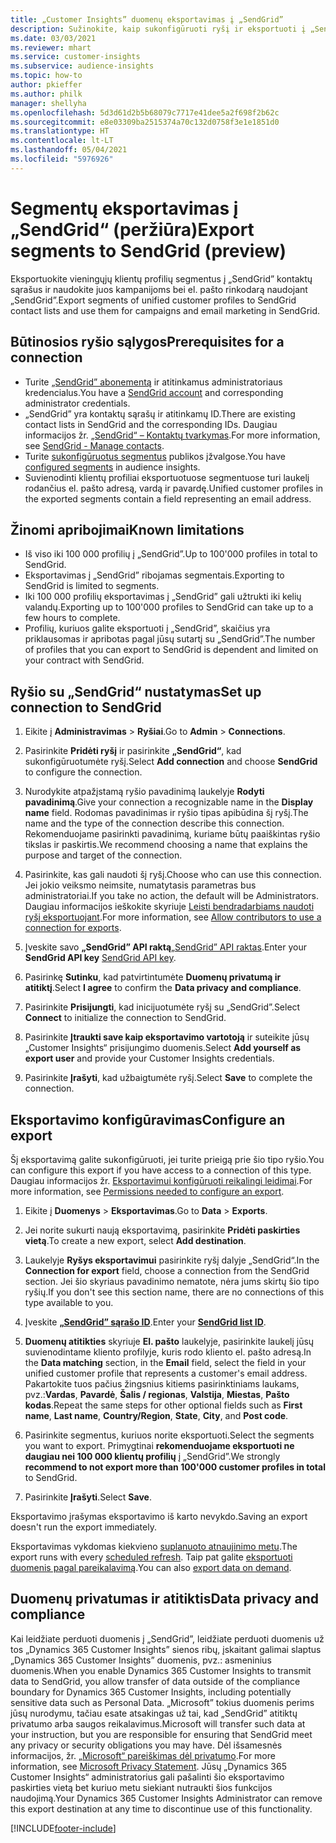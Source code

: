 ```yaml
---
title: „Customer Insights” duomenų eksportavimas į „SendGrid”
description: Sužinokite, kaip sukonfigūruoti ryšį ir eksportuoti į „SendGrid“.
ms.date: 03/03/2021
ms.reviewer: mhart
ms.service: customer-insights
ms.subservice: audience-insights
ms.topic: how-to
author: pkieffer
ms.author: philk
manager: shellyha
ms.openlocfilehash: 5d3d61d2b5b68079c7717e41dee5a2f698f2b62c
ms.sourcegitcommit: e8e03309ba2515374a70c132d0758f3e1e1851d0
ms.translationtype: HT
ms.contentlocale: lt-LT
ms.lasthandoff: 05/04/2021
ms.locfileid: "5976926"
---
```

# <a name="export-segments-to-sendgrid-preview"></a><span data-ttu-id="60254-103">Segmentų eksportavimas į „SendGrid“ (peržiūra)</span><span class="sxs-lookup"><span data-stu-id="60254-103">Export segments to SendGrid (preview)</span></span>

<span data-ttu-id="60254-104">Eksportuokite vieningųjų klientų profilių segmentus į „SendGrid” kontaktų sąrašus ir naudokite juos kampanijoms bei el. pašto rinkodarą naudojant „SendGrid”.</span><span class="sxs-lookup"><span data-stu-id="60254-104">Export segments of unified customer profiles to SendGrid contact lists and use them for campaigns and email marketing in SendGrid.</span></span> 

## <a name="prerequisites-for-a-connection"></a><span data-ttu-id="60254-105">Būtinosios ryšio sąlygos</span><span class="sxs-lookup"><span data-stu-id="60254-105">Prerequisites for a connection</span></span>

-   <span data-ttu-id="60254-106">Turite [„SendGrid” abonementą](https://sendgrid.com/) ir atitinkamus administratoriaus kredencialus.</span><span class="sxs-lookup"><span data-stu-id="60254-106">You have a [SendGrid account](https://sendgrid.com/) and corresponding administrator credentials.</span></span>
-   <span data-ttu-id="60254-107">„SendGrid” yra kontaktų sąrašų ir atitinkamų ID.</span><span class="sxs-lookup"><span data-stu-id="60254-107">There are existing contact lists in SendGrid and the corresponding IDs.</span></span> <span data-ttu-id="60254-108">Daugiau informacijos žr. [„SendGrid“ – Kontaktų tvarkymas](https://sendgrid.com/docs/ui/managing-contacts/create-and-manage-contacts/#manage-contacts).</span><span class="sxs-lookup"><span data-stu-id="60254-108">For more information, see [SendGrid - Manage contacts](https://sendgrid.com/docs/ui/managing-contacts/create-and-manage-contacts/#manage-contacts).</span></span>
-   <span data-ttu-id="60254-109">Turite [sukonfigūruotus segmentus](segments.md) publikos įžvalgose.</span><span class="sxs-lookup"><span data-stu-id="60254-109">You have [configured segments](segments.md) in audience insights.</span></span>
-   <span data-ttu-id="60254-110">Suvienodinti klientų profiliai eksportuotuose segmentuose turi laukelį rodančius el. pašto adresą, vardą ir pavardę.</span><span class="sxs-lookup"><span data-stu-id="60254-110">Unified customer profiles in the exported segments contain a field representing an email address.</span></span>

## <a name="known-limitations"></a><span data-ttu-id="60254-111">Žinomi apribojimai</span><span class="sxs-lookup"><span data-stu-id="60254-111">Known limitations</span></span>

- <span data-ttu-id="60254-112">Iš viso iki 100 000 profilių į „SendGrid”.</span><span class="sxs-lookup"><span data-stu-id="60254-112">Up to 100'000 profiles in total to SendGrid.</span></span>
- <span data-ttu-id="60254-113">Eksportavimas į „SendGrid” ribojamas segmentais.</span><span class="sxs-lookup"><span data-stu-id="60254-113">Exporting to SendGrid is limited to segments.</span></span>
- <span data-ttu-id="60254-114">Iki 100 000 profilių eksportavimas į „SendGrid” gali užtrukti iki kelių valandų.</span><span class="sxs-lookup"><span data-stu-id="60254-114">Exporting up to 100'000 profiles to SendGrid can take up to a few hours to complete.</span></span> 
- <span data-ttu-id="60254-115">Profilių, kuriuos galite eksportuoti į „SendGrid”, skaičius yra priklausomas ir apribotas pagal jūsų sutartį su „SendGrid”.</span><span class="sxs-lookup"><span data-stu-id="60254-115">The number of profiles that you can export to SendGrid is dependent and limited on your contract with SendGrid.</span></span>

## <a name="set-up-connection-to-sendgrid"></a><span data-ttu-id="60254-116">Ryšio su „SendGrid“ nustatymas</span><span class="sxs-lookup"><span data-stu-id="60254-116">Set up connection to SendGrid</span></span>

1. <span data-ttu-id="60254-117">Eikite į **Administravimas** > **Ryšiai**.</span><span class="sxs-lookup"><span data-stu-id="60254-117">Go to **Admin** > **Connections**.</span></span>

1. <span data-ttu-id="60254-118">Pasirinkite **Pridėti ryšį** ir pasirinkite **„SendGrid“**, kad sukonfigūruotumėte ryšį.</span><span class="sxs-lookup"><span data-stu-id="60254-118">Select **Add connection** and choose **SendGrid** to configure the connection.</span></span>

1. <span data-ttu-id="60254-119">Nurodykite atpažįstamą ryšio pavadinimą laukelyje **Rodyti pavadinimą**.</span><span class="sxs-lookup"><span data-stu-id="60254-119">Give your connection a recognizable name in the **Display name** field.</span></span> <span data-ttu-id="60254-120">Rodomas pavadinimas ir ryšio tipas apibūdina šį ryšį.</span><span class="sxs-lookup"><span data-stu-id="60254-120">The name and the type of the connection describe this connection.</span></span> <span data-ttu-id="60254-121">Rekomenduojame pasirinkti pavadinimą, kuriame būtų paaiškintas ryšio tikslas ir paskirtis.</span><span class="sxs-lookup"><span data-stu-id="60254-121">We recommend choosing a name that explains the purpose and target of the connection.</span></span>

1. <span data-ttu-id="60254-122">Pasirinkite, kas gali naudoti šį ryšį.</span><span class="sxs-lookup"><span data-stu-id="60254-122">Choose who can use this connection.</span></span> <span data-ttu-id="60254-123">Jei jokio veiksmo neimsite, numatytasis parametras bus administratoriai.</span><span class="sxs-lookup"><span data-stu-id="60254-123">If you take no action, the default will be Administrators.</span></span> <span data-ttu-id="60254-124">Daugiau informacijos ieškokite skyriuje [Leisti bendradarbiams naudoti ryšį eksportuojant](connections.md#allow-contributors-to-use-a-connection-for-exports).</span><span class="sxs-lookup"><span data-stu-id="60254-124">For more information, see [Allow contributors to use a connection for exports](connections.md#allow-contributors-to-use-a-connection-for-exports).</span></span>

1. <span data-ttu-id="60254-125">Įveskite savo **„SendGrid” API raktą**[„SendGrid” API raktas](https://sendgrid.com/docs/ui/account-and-settings/api-keys/).</span><span class="sxs-lookup"><span data-stu-id="60254-125">Enter your **SendGrid API key** [SendGrid API key](https://sendgrid.com/docs/ui/account-and-settings/api-keys/).</span></span>

1. <span data-ttu-id="60254-126">Pasirinkę **Sutinku**, kad patvirtintumėte **Duomenų privatumą ir atitiktį**.</span><span class="sxs-lookup"><span data-stu-id="60254-126">Select **I agree** to confirm the **Data privacy and compliance**.</span></span>

1. <span data-ttu-id="60254-127">Pasirinkite **Prisijungti**, kad inicijuotumėte ryšį su „SendGrid”.</span><span class="sxs-lookup"><span data-stu-id="60254-127">Select **Connect** to initialize the connection to SendGrid.</span></span>

1. <span data-ttu-id="60254-128">Pasirinkite **Įtraukti save kaip eksportavimo vartotoją** ir suteikite jūsų „Customer Insights“ prisijungimo duomenis.</span><span class="sxs-lookup"><span data-stu-id="60254-128">Select **Add yourself as export user** and provide your Customer Insights credentials.</span></span>

1. <span data-ttu-id="60254-129">Pasirinkite **Įrašyti**, kad užbaigtumėte ryšį.</span><span class="sxs-lookup"><span data-stu-id="60254-129">Select **Save** to complete the connection.</span></span>

## <a name="configure-an-export"></a><span data-ttu-id="60254-130">Eksportavimo konfigūravimas</span><span class="sxs-lookup"><span data-stu-id="60254-130">Configure an export</span></span>

<span data-ttu-id="60254-131">Šį eksportavimą galite sukonfigūruoti, jei turite prieigą prie šio tipo ryšio.</span><span class="sxs-lookup"><span data-stu-id="60254-131">You can configure this export if you have access to a connection of this type.</span></span> <span data-ttu-id="60254-132">Daugiau informacijos žr. [Eksportavimui konfigūruoti reikalingi leidimai](export-destinations.md#set-up-a-new-export).</span><span class="sxs-lookup"><span data-stu-id="60254-132">For more information, see [Permissions needed to configure an export](export-destinations.md#set-up-a-new-export).</span></span>

1. <span data-ttu-id="60254-133">Eikite į **Duomenys** > **Eksportavimas**.</span><span class="sxs-lookup"><span data-stu-id="60254-133">Go to **Data** > **Exports**.</span></span>

1. <span data-ttu-id="60254-134">Jei norite sukurti naują eksportavimą, pasirinkite **Pridėti paskirties vietą**.</span><span class="sxs-lookup"><span data-stu-id="60254-134">To create a new export, select **Add destination**.</span></span>

1. <span data-ttu-id="60254-135">Laukelyje **Ryšys eksportavimui** pasirinkite ryšį dalyje „SendGrid“.</span><span class="sxs-lookup"><span data-stu-id="60254-135">In the **Connection for export** field, choose a connection from the SendGrid section.</span></span> <span data-ttu-id="60254-136">Jei šio skyriaus pavadinimo nematote, nėra jums skirtų šio tipo ryšių.</span><span class="sxs-lookup"><span data-stu-id="60254-136">If you don't see this section name, there are no connections of this type available to you.</span></span>

1. <span data-ttu-id="60254-137">Įveskite **[„SendGrid” sąrašo ID](https://sendgrid.com/docs/ui/managing-contacts/create-and-manage-contacts/#manage-contacts)**.</span><span class="sxs-lookup"><span data-stu-id="60254-137">Enter your **[SendGrid list ID](https://sendgrid.com/docs/ui/managing-contacts/create-and-manage-contacts/#manage-contacts)**.</span></span>

1. <span data-ttu-id="60254-138">**Duomenų atitikties** skyriuje **El. pašto** laukelyje, pasirinkite laukelį jūsų suvienodintame kliento profilyje, kuris rodo kliento el. pašto adresą.</span><span class="sxs-lookup"><span data-stu-id="60254-138">In the **Data matching** section, in the **Email** field, select the field in your unified customer profile that represents a customer's email address.</span></span> <span data-ttu-id="60254-139">Pakartokite tuos pačius žingsnius kitiems pasirinktiniams laukams, pvz.:**Vardas**, **Pavardė**, **Šalis / regionas**, **Valstija**, **Miestas**, **Pašto kodas**.</span><span class="sxs-lookup"><span data-stu-id="60254-139">Repeat the same steps for other optional fields such as **First name**, **Last name**, **Country/Region**, **State**, **City**, and **Post code**.</span></span>

1. <span data-ttu-id="60254-140">Pasirinkite segmentus, kuriuos norite eksportuoti.</span><span class="sxs-lookup"><span data-stu-id="60254-140">Select the segments you want to export.</span></span> <span data-ttu-id="60254-141">Primygtinai **rekomenduojame eksportuoti ne daugiau nei 100 000 klientų profilių** į „SendGrid”.</span><span class="sxs-lookup"><span data-stu-id="60254-141">We strongly **recommend to not export more than 100'000 customer profiles in total** to SendGrid.</span></span> 

1. <span data-ttu-id="60254-142">Pasirinkite **Įrašyti**.</span><span class="sxs-lookup"><span data-stu-id="60254-142">Select **Save**.</span></span>

<span data-ttu-id="60254-143">Eksportavimo įrašymas eksportavimo iš karto nevykdo.</span><span class="sxs-lookup"><span data-stu-id="60254-143">Saving an export doesn't run the export immediately.</span></span>

<span data-ttu-id="60254-144">Eksportavimas vykdomas kiekvieno [suplanuoto atnaujinimo metu](system.md#schedule-tab).</span><span class="sxs-lookup"><span data-stu-id="60254-144">The export runs with every [scheduled refresh](system.md#schedule-tab).</span></span> <span data-ttu-id="60254-145">Taip pat galite [eksportuoti duomenis pagal pareikalavimą](export-destinations.md#run-exports-on-demand).</span><span class="sxs-lookup"><span data-stu-id="60254-145">You can also [export data on demand](export-destinations.md#run-exports-on-demand).</span></span> 

## <a name="data-privacy-and-compliance"></a><span data-ttu-id="60254-146">Duomenų privatumas ir atitiktis</span><span class="sxs-lookup"><span data-stu-id="60254-146">Data privacy and compliance</span></span>

<span data-ttu-id="60254-147">Kai leidžiate perduoti duomenis į „SendGrid”, leidžiate perduoti duomenis už tos „Dynamics 365 Customer Insights” sienos ribų, įskaitant galimai slaptus „Dynamics 365 Customer Insights” duomenis, pvz.: asmeninius duomenis.</span><span class="sxs-lookup"><span data-stu-id="60254-147">When you enable Dynamics 365 Customer Insights to transmit data to SendGrid, you allow transfer of data outside of the compliance boundary for Dynamics 365 Customer Insights, including potentially sensitive data such as Personal Data.</span></span> <span data-ttu-id="60254-148">„Microsoft” tokius duomenis perims jūsų nurodymu, tačiau esate atsakingas už tai, kad „SendGrid” atitiktų privatumo arba saugos reikalavimus.</span><span class="sxs-lookup"><span data-stu-id="60254-148">Microsoft will transfer such data at your instruction, but you are responsible for ensuring that SendGrid meet any privacy or security obligations you may have.</span></span> <span data-ttu-id="60254-149">Dėl išsamesnės informacijos, žr. [„Microsoft“ pareiškimas dėl privatumo](https://go.microsoft.com/fwlink/?linkid=396732).</span><span class="sxs-lookup"><span data-stu-id="60254-149">For more information, see [Microsoft Privacy Statement](https://go.microsoft.com/fwlink/?linkid=396732).</span></span>
<span data-ttu-id="60254-150">Jūsų „Dynamics 365 Customer Insights“ administratorius gali pašalinti šio eksportavimo paskirties vietą bet kuriuo metu siekiant nutraukti šios funkcijos naudojimą.</span><span class="sxs-lookup"><span data-stu-id="60254-150">Your Dynamics 365 Customer Insights Administrator can remove this export destination at any time to discontinue use of this functionality.</span></span>


[!INCLUDE[footer-include](../includes/footer-banner.md)]